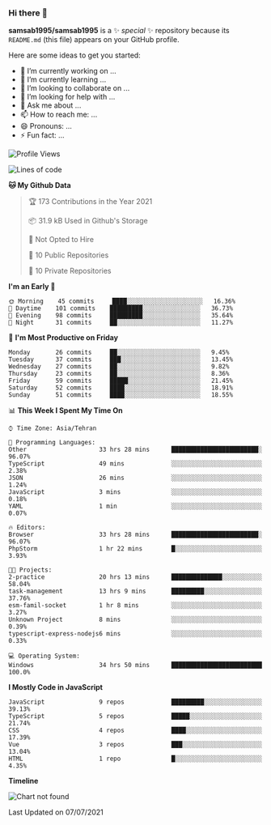 ### Hi there 👋

**samsab1995/samsab1995** is a ✨ _special_ ✨ repository because its `README.md` (this file) appears on your GitHub profile.

Here are some ideas to get you started:

- 🔭 I’m currently working on ...
- 🌱 I’m currently learning ...
- 👯 I’m looking to collaborate on ...
- 🤔 I’m looking for help with ...
- 💬 Ask me about ...
- 📫 How to reach me: ...
- 😄 Pronouns: ...
- ⚡ Fun fact: ...

<!--START_SECTION:waka-->
![Profile Views](http://img.shields.io/badge/Profile%20Views-0-blue)

![Lines of code](https://img.shields.io/badge/From%20Hello%20World%20I%27ve%20Written-431213%20lines%20of%20code-blue)

**🐱 My Github Data** 

> 🏆 173 Contributions in the Year 2021
 > 
> 📦 31.9 kB Used in Github's Storage 
 > 
> 🚫 Not Opted to Hire
 > 
> 📜 10 Public Repositories 
 > 
> 🔑 10 Private Repositories  
 > 
**I'm an Early 🐤** 

```text
🌞 Morning    45 commits     ████░░░░░░░░░░░░░░░░░░░░░   16.36% 
🌆 Daytime    101 commits    █████████░░░░░░░░░░░░░░░░   36.73% 
🌃 Evening    98 commits     █████████░░░░░░░░░░░░░░░░   35.64% 
🌙 Night      31 commits     ██░░░░░░░░░░░░░░░░░░░░░░░   11.27%

```
📅 **I'm Most Productive on Friday** 

```text
Monday       26 commits     ██░░░░░░░░░░░░░░░░░░░░░░░   9.45% 
Tuesday      37 commits     ███░░░░░░░░░░░░░░░░░░░░░░   13.45% 
Wednesday    27 commits     ██░░░░░░░░░░░░░░░░░░░░░░░   9.82% 
Thursday     23 commits     ██░░░░░░░░░░░░░░░░░░░░░░░   8.36% 
Friday       59 commits     █████░░░░░░░░░░░░░░░░░░░░   21.45% 
Saturday     52 commits     ████░░░░░░░░░░░░░░░░░░░░░   18.91% 
Sunday       51 commits     ████░░░░░░░░░░░░░░░░░░░░░   18.55%

```


📊 **This Week I Spent My Time On** 

```text
⌚︎ Time Zone: Asia/Tehran

💬 Programming Languages: 
Other                    33 hrs 28 mins      ████████████████████████░   96.07% 
TypeScript               49 mins             ░░░░░░░░░░░░░░░░░░░░░░░░░   2.38% 
JSON                     26 mins             ░░░░░░░░░░░░░░░░░░░░░░░░░   1.24% 
JavaScript               3 mins              ░░░░░░░░░░░░░░░░░░░░░░░░░   0.18% 
YAML                     1 min               ░░░░░░░░░░░░░░░░░░░░░░░░░   0.07%

🔥 Editors: 
Browser                  33 hrs 28 mins      ████████████████████████░   96.07% 
PhpStorm                 1 hr 22 mins        █░░░░░░░░░░░░░░░░░░░░░░░░   3.93%

🐱‍💻 Projects: 
2-practice               20 hrs 13 mins      ██████████████░░░░░░░░░░░   58.04% 
task-management          13 hrs 9 mins       █████████░░░░░░░░░░░░░░░░   37.76% 
esm-famil-socket         1 hr 8 mins         ░░░░░░░░░░░░░░░░░░░░░░░░░   3.27% 
Unknown Project          8 mins              ░░░░░░░░░░░░░░░░░░░░░░░░░   0.39% 
typescript-express-nodejs6 mins              ░░░░░░░░░░░░░░░░░░░░░░░░░   0.33%

💻 Operating System: 
Windows                  34 hrs 50 mins      █████████████████████████   100.0%

```

**I Mostly Code in JavaScript** 

```text
JavaScript               9 repos             █████████░░░░░░░░░░░░░░░░   39.13% 
TypeScript               5 repos             █████░░░░░░░░░░░░░░░░░░░░   21.74% 
CSS                      4 repos             ████░░░░░░░░░░░░░░░░░░░░░   17.39% 
Vue                      3 repos             ███░░░░░░░░░░░░░░░░░░░░░░   13.04% 
HTML                     1 repo              █░░░░░░░░░░░░░░░░░░░░░░░░   4.35%

```


**Timeline**

![Chart not found](https://raw.githubusercontent.com/samsab1995/samsab1995/main/charts/bar_graph.png) 


 Last Updated on 07/07/2021
<!--END_SECTION:waka-->
